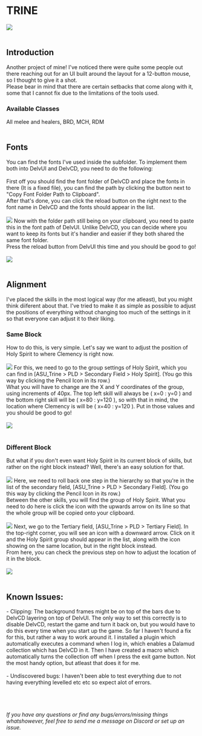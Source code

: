<h1>TRINE</h1>
<img src="./Previews/Preview.jpg"/>
<br><br>
<h2>Introduction</h2>
Another project of mine! I've noticed there were quite some people out there reaching out for an UI built around the layout for a 12-button mouse, so I thought to give it a shot.
<br>
Please bear in mind that there are certain setbacks that come along with it, some that I cannot fix due to the limitations of the tools used.
<br>
<h3>Available Classes</h3>
All melee and healers, BRD, MCH, RDM
<br><br>

<h2>Fonts</h2>
You can find the fonts I've used inside the subfolder. To implement them both into DelvUI and DelvCD, you need to do the following:<br><br>
First off you should find the font folder of DelvCD and place the fonts in there (It is a fixed file), you can find the path by clicking the button next to "Copy Font Folder Path to Clipboard".<br>
After that's done, you can click the reload button on the right next to the font name in DelvCD and the fonts should appear in the list.
<br><br>
<img src="./Previews/font1.jpg"/>
Now with the folder path still being on your clipboard, you need to paste this in the font path of DelvUI. Unlike DelvCD, you can decide where you want to keep its fonts but it's handier and easier if they both shared the same font folder.<br>
Press the reload button from DelvUI this time and you should be good to go!
<br><br>
<img src="./Previews/font2.jpg"/>
<br><br>

<h2>Alignment</h2>
I've placed the skills in the most logical way (for me atleast), but you might think diiferent about that. I've tried to make it as simple as possible to adjust the positions of everything without changing too much of the settings in it so that everyone can adjust it to their liking.
<h3>Same Block</h3>
How to do this, is very simple. Let's say we want to adjust the position of Holy Spirit to where Clemency is right now.
<br><br>
<img src="./Previews/Align1.jpg"/>
For this, we need to go to the group settings of Holy Spirit, which you can find in [ASU_Trine > PLD > Secondary Field > Holy Spirit]. (You go this way by clicking the Pencil Icon in its row.)<br>
What you will have to change are the X and Y coordinates of the group, using increments of 40px. The top left skill will always be ( x=0 : y=0 ) and the bottom right skill will be ( x=80 : y=120 ), so with that in mind, the location where Clemency is will be ( x=40 : y=120 ). Put in those values and you should be good to go!
<br><br>
<img src="./Previews/Align3.jpg"/>
<br><br>

<h3>Different Block</h3>
But what if you don't even want Holy Spirit in its current block of skills, but rather on the right block instead? Well, there's an easy solution for that.
<br><br>
<img src="./Previews/Align2.jpg"/>
Here, we need to roll back one step in the hierarchy so that you're in the list of the secondary field, [ASU_Trine > PLD > Secondary Field]. (You go this way by clicking the Pencil Icon in its row.)<br>
Between the other skills, you will find the group of Holy Spirit. What you need to do here is click the icon with the upwards arrow on its line so that the whole group will be copied onto your clipboard.
<br><br>
<img src="./Previews/Align4.jpg"/>
Next, we go to the Tertiary field, [ASU_Trine > PLD > Tertiary Field]. In the top-right corner, you will see an icon with a downward arrow. Click on it and the Holy Spirit group should appear in the list, along with the icon showing on the same location, but in the right block instead.<br>
From here, you can check the previous step on how to adjust the location of it in the block.
<br><br>
<img src="./Previews/Align5.jpg"/>
<br><br>

<h2>Known Issues:</h2>
- Clipping: The background frames might be on top of the bars due to DelvCD layering on top of DelvUI. The only way to set this correctly is to disable DelvCD, restart the game and turn it back on, but you would have to do this every time when you start up the game. So far I haven't found a fix for this, but rather a way to work around it. I installed a plugin which automatically executes a command when I log in, which enables a Dalamud collection which has DelvCD in it. Then I have created a macro which automatically turns the collection off when I press the exit game button. Not the most handy option, but atleast that does it for me.<br><br>
- Undiscovered bugs: I haven't been able to test everything due to not having everything levelled etc etc so expect alot of errors.<br><br>
<br><br><br>
<i>If you have any questions or find any bugs/errors/missing things whatshowever, feel free to send me a message on Discord or set up an issue.</i>
